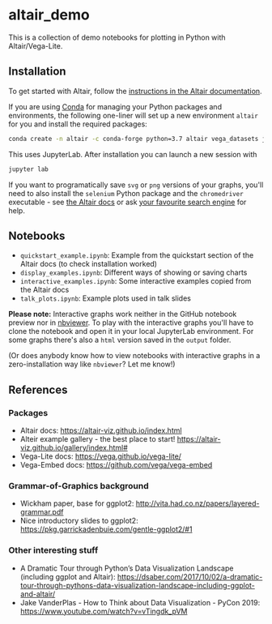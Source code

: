 # altair_demo
This is a collection of demo notebooks for plotting in Python with Altair/Vega-Lite.

## Installation

To get started with Altair, follow the [instructions in the Altair documentation](https://altair-viz.github.io/getting_started/installation.html).

If you are using [Conda](https://conda.io/en/latest/) for managing your Python packages and environments, the following one-liner will set up a new environment `altair` for you and install the required packages:
```bash
conda create -n altair -c conda-forge python=3.7 altair vega_datasets jupyterlab
```
This uses JupyterLab. After installation you can launch a new session with
```bash
jupyter lab
```

If you want to programatically save `svg` or `png` versions of your graphs, you'll need to also install
the `selenium` Python package and the `chromedriver` executable - see [the Altair docs](https://altair-viz.github.io/user_guide/saving_charts.html) or ask [your favourite search engine](https://duckduckgo.com/?q=install+chromedriver) for help.


## Notebooks

* `quickstart_example.ipynb`: Example from the quickstart section of the Altair docs (to check installation worked)
* `display_examples.ipynb`: Different ways of showing or saving charts
* `interactive_examples.ipynb`: Some interactive examples copied from the Altair docs
* `talk_plots.ipynb`: Example plots used in talk slides

**Please note:** Interactive graphs work neither in the GitHub notebook preview nor in [nbviewer](https://nbviewer.jupyter.org/).
To play with the interactive graphs you'll have to clone the notebook and open it in your local JupyterLab environment.
For some graphs there's also a `html` version saved in the `output` folder.

(Or does anybody know how to view notebooks with interactive graphs in a zero-installation way like `nbviewer`? Let me know!)


## References

### Packages
* Altair docs: https://altair-viz.github.io/index.html
* Alteir example gallery - the best place to start! <https://altair-viz.github.io/gallery/index.html#>
* Vega-Lite docs: <https://vega.github.io/vega-lite/>
* Vega-Embed docs: <https://github.com/vega/vega-embed>

### Grammar-of-Graphics background
* Wickham paper, base for ggplot2: <http://vita.had.co.nz/papers/layered-grammar.pdf>
* Nice introductory slides to ggplot2: <https://pkg.garrickadenbuie.com/gentle-ggplot2/#1>

### Other interesting stuff
* A Dramatic Tour through Python’s Data Visualization Landscape (including ggplot and Altair): <https://dsaber.com/2017/10/02/a-dramatic-tour-through-pythons-data-visualization-landscape-including-ggplot-and-altair/>
* Jake VanderPlas - How to Think about Data Visualization - PyCon 2019: <https://www.youtube.com/watch?v=vTingdk_pVM>
